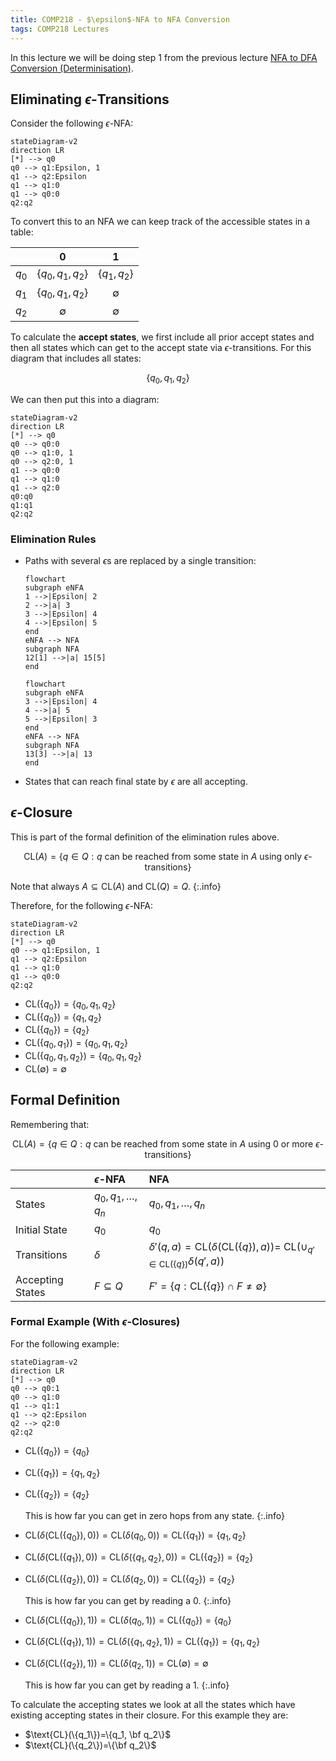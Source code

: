 ```yaml
---
title: COMP218 - $\epsilon$-NFA to NFA Conversion
tags: COMP218 Lectures
---
```

In this lecture we will be doing step 1 from the previous lecture [NFA to DFA Conversion (Determinisation)]({{site.baseurl}}/comp218/lectures/2021/10/04/1.html).

## Eliminating $\epsilon$-Transitions
Consider the following $\epsilon$-NFA:

```mermaid
stateDiagram-v2
direction LR
[*] --> q0
q0 --> q1:Epsilon, 1
q1 --> q2:Epsilon
q1 --> q1:0
q1 --> q0:0
q2:q2
```

To convert this to an NFA we can keep track of the accessible states in a table:

| | 0 | 1 |
| :-: | :-: | :-: |
| $q_0$ | $\{q_0,q_1,q_2\}$ | $\{q_1,q_2 \}$ | 
| $q_1$ | $\{q_0,q_1,q_2\}$ | $\emptyset$ |
| $q_2$ | $\emptyset$ | $\emptyset$ |

To calculate the **accept states**, we first include all prior accept states and then all states which can get to the accept state via $\epsilon$-transitions. For this diagram that includes all states:

$$\{q_0, q_1, q_2\}$$

We can then put this into a diagram:

```mermaid
stateDiagram-v2
direction LR
[*] --> q0
q0 --> q0:0
q0 --> q1:0, 1
q0 --> q2:0, 1
q1 --> q0:0
q1 --> q1:0
q1 --> q2:0
q0:q0
q1:q1
q2:q2
```

### Elimination Rules
* Paths with several $\epsilon$s are replaced by a single transition:

	```mermaid
	flowchart
	subgraph eNFA
	1 -->|Epsilon| 2
	2 -->|a| 3
	3 -->|Epsilon| 4
	4 -->|Epsilon| 5
	end
	eNFA --> NFA
	subgraph NFA
	12[1] -->|a| 15[5]
	end
	```

	```mermaid
	flowchart
	subgraph eNFA
	3 -->|Epsilon| 4
	4 -->|a| 5
	5 -->|Epsilon| 3
	end
	eNFA --> NFA
	subgraph NFA
	13[3] -->|a| 13
	end
	```

* States that can reach final state by $\epsilon$ are all accepting.

## $\epsilon$-Closure
This is part of the formal definition of the elimination rules above.

$$\text{CL}(A)=\{q\in Q:q\text{ can be reached from some state in } A \text{ using only } \epsilon\text{-transitions}\}$$

Note that always $A\subseteq \text{CL}(A)$ and $\text{CL}(Q)=Q$.
{:.info}

Therefore, for the following $\epsilon$-NFA:

```mermaid
stateDiagram-v2
direction LR
[*] --> q0
q0 --> q1:Epsilon, 1
q1 --> q2:Epsilon
q1 --> q1:0
q1 --> q0:0
q2:q2
```

* $\text{CL}(\{q_0\})=\{q_0,q_1,q_2\}$
* $\text{CL}(\{q_0\})=\{q_1,q_2\}$
* $\text{CL}(\{q_0\})=\{q_2\}$
* $\text{CL}(\{q_0,q_1\})=\{q_0,q_1,q_2\}$
* $\text{CL}(\{q_0,q_1,q_2\})=\{q_0,q_1,q_2\}$
* $\text{CL}(\emptyset)=\emptyset$

## Formal Definition
Remembering that:

$$\text{CL}(A)=\{q\in Q:q\text{ can be reached from some state in } A \text{ using 0 or more } \epsilon\text{-transitions}\}$$

| | $\epsilon$-NFA | NFA |
| :-- | :-- | :-- |
| States | $q_0,q_1,\ldots,q_n$ | $q_0,q_1,\ldots,q_n$ |
| Initial State | $q_0$ | $q_0$ |
| Transitions | $\delta$ | $\delta'(q,a)=\text{CL}(\delta(\text{CL}(\{q\}),a))=$ $\text{CL}(\cup_{q'\in\text{CL}(\{q\})}\delta(q',a))$ |
| Accepting States | $F\subseteq Q$ | $F'=\{q:\text{CL}(\{q\})\cap F\neq\emptyset\}$ |

### Formal Example (With $\epsilon$-Closures)
For the following example:

```mermaid
stateDiagram-v2
direction LR
[*] --> q0
q0 --> q0:1
q0 --> q1:0
q1 --> q1:1
q1 --> q2:Epsilon
q2 --> q2:0
q2:q2
```

* $\text{CL}(\{q_0\})=\{q_0\}$
* $\text{CL}(\{q_1\})=\{q_1, q_2\}$
* $\text{CL}(\{q_2\})=\{q_2\}$

	This is how far you can get in zero hops from any state.
	{:.info}
	
* $\text{CL}(\delta(\text{CL}(\{q_0\}),0))=\text{CL}(\delta(q_0,0))=\text{CL}(\{q_1\})=\{q_1,q_2\}$
* $\text{CL}(\delta(\text{CL}(\{q_1\}),0))=\text{CL}(\delta(\{q_1,q_2\},0))=\text{CL}(\{q_2\})=\{q_2\}$
* $\text{CL}(\delta(\text{CL}(\{q_2\}),0))=\text{CL}(\delta(q_2,0))=\text{CL}(\{q_2\})=\{q_2\}$


	This is how far you can get by reading a 0.
	{:.info}

* $\text{CL}(\delta(\text{CL}(\{q_0\}),1))=\text{CL}(\delta(q_0,1))=\text{CL}(\{q_0\})=\{q_0\}$
* $\text{CL}(\delta(\text{CL}(\{q_1\}),1))=\text{CL}(\delta(\{q_1,q_2\},1))=\text{CL}(\{q_1\})=\{q_1,q_2\}$
* $\text{CL}(\delta(\text{CL}(\{q_2\}),1))=\text{CL}(\delta(q_2,1))=\text{CL}(\emptyset)=\emptyset$


	This is how far you can get by reading a 1.
	{:.info}
	
To calculate the accepting states we look at all the states which have existing accepting states in their closure. For this example they are:

* $\text{CL}(\{q_1\})=\{q_1, \bf q_2\}$
* $\text{CL}(\{q_2\})=\{\bf q_2\}$